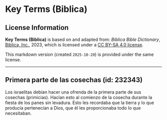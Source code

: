 # Key Terms (Biblica)

## License Information

**Key Terms (Biblica)** is based on and adapted from: _Biblica Bible Dictionary_, [Biblica, Inc.](https://www.biblica.com/), 2023, which is licensed under a [CC BY-SA 4.0 license](https://creativecommons.org/licenses/by-sa/4.0/legalcode.en).

This markdown version (created `2025-10-20`) is provided under the same license.



--------------------------------

## Primera parte de las cosechas (id: 232343)

Los israelitas debían hacer una ofrenda de la primera parte de sus cosechas (primicias). Hacían esto al comienzo de la cosecha durante la fiesta de los panes sin levadura. Esto les recordaba que la tierra y lo que producía pertenecían a Dios, que él les proporcionaba todo lo que necesitaban.


